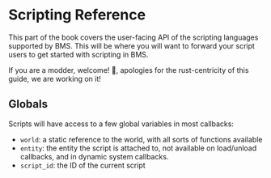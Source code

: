 # Scripting Reference

This part of the book covers the user-facing API of the scripting languages supported by BMS. This will be where you will want to forward your script users to get started with scripting in BMS.

If you are a modder, welcome! 👋, apologies for the rust-centricity of this guide, we are working on it!

## Globals

Scripts will have access to a few global variables in most callbacks:
- `world`: a static reference to the world, with all sorts of functions available
- `entity`: the entity the script is attached to, not available on load/unload callbacks, and in dynamic system callbacks.
- `script_id`: the ID of the current script 

